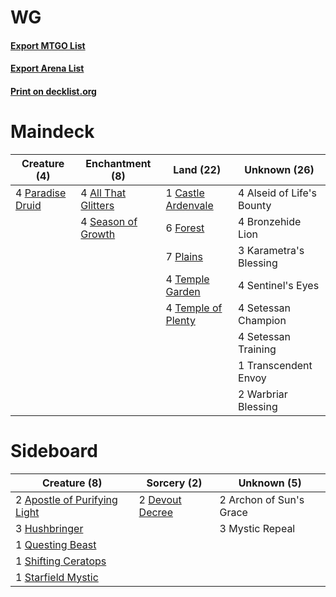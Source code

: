 # WG

#### [Export MTGO List](../collection/WG/WG.txt)
#### [Export Arena List](../collection/WG/WG_arena.txt)
#### [Print on decklist.org](http://decklist.org/?deckmain=4%09All%20That%20Glitters%0A4%09Alseid%20of%20Life's%20Bounty%0A4%09Bronzehide%20Lion%0A1%09Castle%20Ardenvale%0A6%09Forest%0A3%09Karametra's%20Blessing%0A4%09Paradise%20Druid%0A7%09Plains%0A4%09Season%20of%20Growth%0A4%09Sentinel's%20Eyes%0A4%09Setessan%20Champion%0A4%09Setessan%20Training%0A4%09Temple%20Garden%0A4%09Temple%20of%20Plenty%0A1%09Transcendent%20Envoy%0A2%09Warbriar%20Blessing&deckside=2%09Apostle%20of%20Purifying%20Light%0A2%09Archon%20of%20Sun's%20Grace%0A2%09Devout%20Decree%0A3%09Hushbringer%0A3%09Mystic%20Repeal%0A1%09Questing%20Beast%0A1%09Shifting%20Ceratops%0A1%09Starfield%20Mystic)
# Maindeck

|                                       Creature (4)                                        |                                       Enchantment (8)                                        |                                          Land (22)                                          |      Unknown (26)       |
|-------------------------------------------------------------------------------------------|----------------------------------------------------------------------------------------------|---------------------------------------------------------------------------------------------|-------------------------|
|4 [Paradise Druid](http://gatherer.wizards.com/Pages/Card/Details.aspx?multiverseid=461098)|4 [All That Glitters](http://gatherer.wizards.com/Pages/Card/Details.aspx?multiverseid=472964)|1 [Castle Ardenvale](http://gatherer.wizards.com/Pages/Card/Details.aspx?multiverseid=473200)|4 Alseid of Life's Bounty|
|                                                                                           |4 [Season of Growth](http://gatherer.wizards.com/Pages/Card/Details.aspx?multiverseid=466945) |6 [Forest](http://gatherer.wizards.com/Pages/Card/Details.aspx?multiverseid=439860)          |4 Bronzehide Lion        |
|                                                                                           |                                                                                              |7 [Plains](http://gatherer.wizards.com/Pages/Card/Details.aspx?multiverseid=439856)          |3 Karametra's Blessing   |
|                                                                                           |                                                                                              |4 [Temple Garden](http://gatherer.wizards.com/Pages/Card/Details.aspx?multiverseid=405112)   |4 Sentinel's Eyes        |
|                                                                                           |                                                                                              |4 [Temple of Plenty](http://gatherer.wizards.com/Pages/Card/Details.aspx?multiverseid=378537)|4 Setessan Champion      |
|                                                                                           |                                                                                              |                                                                                             |4 Setessan Training      |
|                                                                                           |                                                                                              |                                                                                             |1 Transcendent Envoy     |
|                                                                                           |                                                                                              |                                                                                             |2 Warbriar Blessing      |


# Sideboard

|                                             Creature (8)                                              |                                       Sorcery (2)                                        |      Unknown (5)      |
|-------------------------------------------------------------------------------------------------------|------------------------------------------------------------------------------------------|-----------------------|
|2 [Apostle of Purifying Light](http://gatherer.wizards.com/Pages/Card/Details.aspx?multiverseid=466760)|2 [Devout Decree](http://gatherer.wizards.com/Pages/Card/Details.aspx?multiverseid=466767)|2 Archon of Sun's Grace|
|3 [Hushbringer](http://gatherer.wizards.com/Pages/Card/Details.aspx?multiverseid=472980)               |                                                                                          |3 Mystic Repeal        |
|1 [Questing Beast](http://gatherer.wizards.com/Pages/Card/Details.aspx?multiverseid=473133)            |                                                                                          |                       |
|1 [Shifting Ceratops](http://gatherer.wizards.com/Pages/Card/Details.aspx?multiverseid=466948)         |                                                                                          |                       |
|1 [Starfield Mystic](http://gatherer.wizards.com/Pages/Card/Details.aspx?multiverseid=466793)          |                                                                                          |                       |

